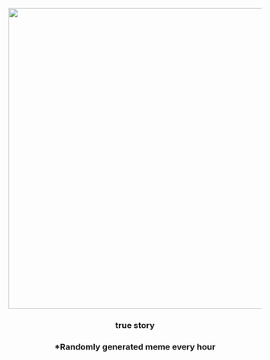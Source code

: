 <p align="center">
        <img src="https://i.redd.it/t0sz3k3xsm291.jpg" width="600" height="600">
        </p>
        <h3 align="center">true story</h3>
        <h3 align="center">*Randomly generated meme every hour</h3>
    